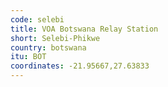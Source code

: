 ```yaml
---
code: selebi
title: VOA Botswana Relay Station
short: Selebi-Phikwe
country: botswana
itu: BOT
coordinates: -21.95667,27.63833
---
```

